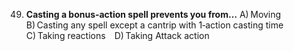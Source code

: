 49. **Casting a bonus‑action spell prevents you from…**
    A) Moving B) Casting any spell except a cantrip with 1‑action casting time C) Taking reactions D) Taking Attack action
